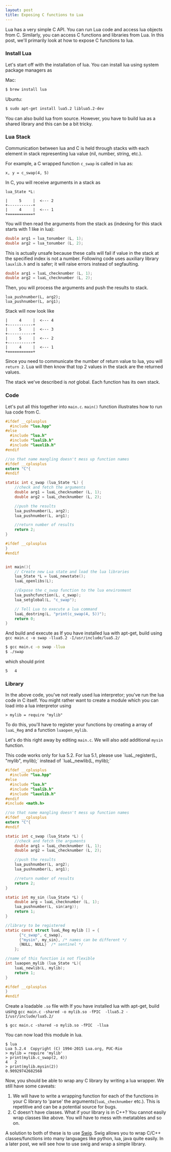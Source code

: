 ```yaml
---
layout: post
title: Exposing C functions to Lua
---
```


Lua has a very simple C API. You can run Lua code and access lua objects from C. Similarly, you can access C functions and libraries from Lua. In this post, we'll primarily look at how to expose C functions to lua.

### Install Lua

Let's start off with the installation of lua. 
You can install lua using system package managers as 

Mac:

```bash
$ brew install lua
```

Ubuntu:

```bash
$ sudo apt-get install lua5.2 liblua5.2-dev 
```

You can also build lua from source. However, you have to build lua as a shared library and this can be a bit tricky.

### Lua Stack

Communication between lua and C is held through stacks with each element in stack representing lua value (nil, number, string, etc.). 

For example, a C wrapped function `c_swap` is called in lua as:

```
x, y = c_swap(4, 5)
```

In C, you will receive arguments in a stack as 

```
lua_State *L:

|     5     |  <--- 2
+-----------+
|     4     |  <--- 1
+===========+
```

You will then read the arguments from the stack as (indexing for this stack starts with 1 like in lua): 

```C
double arg1 = lua_tonumber (L, 1);
double arg2 = lua_tonumber (L, 2);
```

This is actually unsafe because these calls will fail if value in the stack at the specified index is not a number. 
Following code uses auxiliary library `lauxlib.h` and is safer; it will raise errors instead of segfaulting.

```C
double arg1 = luaL_checknumber (L, 1);
double arg2 = luaL_checknumber (L, 2);
```

Then, you will process the arguments and push the results to stack.

```
lua_pushnumber(L, arg2);
lua_pushnumber(L, arg1);
```

Stack will now look like

```
|     4     |  <--- 4
+-----------+
|     5     |  <--- 3
+-----------+
|     5     |  <--- 2
+-----------+
|     4     |  <--- 1
+===========+
```

Since you need to communicate the number of return value to lua, you will `return 2`. Lua will then know that top 2 values in the stack are the returned values. 

The stack we've described is *not* global. Each function has its own stack. 

### Code

Let's put all this together into `main.c`. `main()` function illustrates how to run lua code from C.

```c
#ifdef __cplusplus
  #include "lua.hpp"
#else
  #include "lua.h"
  #include "lualib.h"
  #include "lauxlib.h"
#endif

//so that name mangling doesn't mess up function names
#ifdef __cplusplus
extern "C"{
#endif

static int c_swap (lua_State *L) {
    //check and fetch the arguments
    double arg1 = luaL_checknumber (L, 1);
    double arg2 = luaL_checknumber (L, 2);

    //push the results
    lua_pushnumber(L, arg2);
    lua_pushnumber(L, arg1);

    //return number of results
    return 2;
}

#ifdef __cplusplus
}
#endif


int main(){
    // Create new Lua state and load the lua libraries
    lua_State *L = luaL_newstate();
    luaL_openlibs(L);

    //Expose the c_swap function to the lua environment
    lua_pushcfunction(L, c_swap);
    lua_setglobal(L, "c_swap");

    // Tell Lua to execute a lua command
    luaL_dostring(L, "print(c_swap(4, 5))");
    return 0;
}
```

And build and execute as 
<span class="marginnote" margin-bottom='100px' >
    If you have installed lua with apt-get, build using `gcc main.c -o swap -llua5.2 -I/usr/include/lua5.2/`
</span>

```bash
$ gcc main.c -o swap -llua
$ ./swap
```

which should print

```
5   4
```

### Library

In the above code, you've not really used lua interpretor; you've run the lua code in C itself.
You might rather want to create a module which you can load into a lua interpretor using 

```
> mylib = require "mylib"
```

To do this, you'll have to register your functions by creating a array of `luaL_Reg` and a function `luaopen_mylib`. 

Let's do this right away by editing `main.c`. We will also add additional `mysin` function.

<span class="marginnote" margin-bottom='100px' >
    This code works only for lua 5.2. For lua 5.1, please use
    `luaL_register(L, "mylib", mylib);`
    instead of `luaL_newlib(L, mylib);`
</span>

```c
#ifdef __cplusplus
  #include "lua.hpp"
#else
  #include "lua.h"
  #include "lualib.h"
  #include "lauxlib.h"
#endif
#include <math.h>

//so that name mangling doesn't mess up function names
#ifdef __cplusplus
extern "C"{
#endif

static int c_swap (lua_State *L) {
    //check and fetch the arguments
    double arg1 = luaL_checknumber (L, 1);
    double arg2 = luaL_checknumber (L, 2);

    //push the results
    lua_pushnumber(L, arg2);
    lua_pushnumber(L, arg1);

    //return number of results
    return 2;
}

static int my_sin (lua_State *L) {
    double arg = luaL_checknumber (L, 1);
    lua_pushnumber(L, sin(arg));
    return 1;
}

//library to be registered
static const struct luaL_Reg mylib [] = {
      {"c_swap", c_swap},
      {"mysin", my_sin}, /* names can be different */
      {NULL, NULL}  /* sentinel */
    };

//name of this function is not flexible
int luaopen_mylib (lua_State *L){
    luaL_newlib(L, mylib);
    return 1;
}

#ifdef __cplusplus
}
#endif
```

Create a loadable `.so` file with 
<span class="marginnote" margin-bottom='100px' >
    If you have installed lua with apt-get, build using `gcc main.c -shared -o mylib.so -fPIC  -llua5.2 -I/usr/include/lua5.2/`
</span>

```
$ gcc main.c -shared -o mylib.so -fPIC  -llua
```

You can now load this module in lua.

```
$ lua
Lua 5.2.4  Copyright (C) 1994-2015 Lua.org, PUC-Rio
> mylib = require 'mylib'
> print(mylib.c_swap(2, 4))
4   2
> print(mylib.mysin(2))
0.90929742682568
```

Now, you should be able to wrap any C library by writing a lua wrapper.
We still have some caveats: 

1. We will have to write a wrapping function for each of the functions in your C library to 'parse' the arguments(`luaL_checknumber` etc.). This is repetitive and can be a potential source for bugs. 
2. C doesn't have classes. What if your library is in C++? You cannot easily wrap classes like above. You will have to mess with metatables and so on.

A solution to both of these is to use [Swig](http://www.swig.org/). Swig allows you to wrap C/C++ classes/functions into many languages like python, lua, java quite easily. In a later post, we will see how to use swig and wrap a simple library.